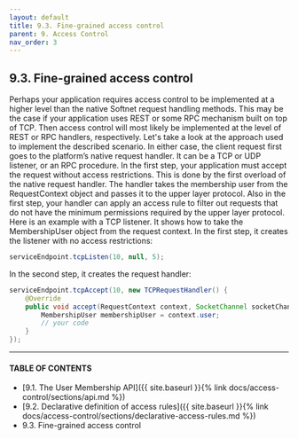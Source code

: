 ```yaml
---
layout: default
title: 9.3. Fine-grained access control
parent: 9. Access Control
nav_order: 3
---
```


## 9.3. Fine-grained access control

Perhaps your application requires access control to be implemented at a higher level than the native Softnet request handling methods. This may be the case if your application uses REST or some RPC mechanism built on top of TCP. Then access control will most likely be implemented at the level of REST or RPC handlers, respectively.
Let's take a look at the approach used to implement the described scenario. In either case, the client request first goes to the platform’s native request handler. It can be a TCP or UDP listener, or an RPC procedure. In the first step, your application must accept the request without access restrictions. This is done by the first overload of the native request handler. The handler takes the membership user from the <span class="datatype">RequestContext</span> object and passes it to the upper layer protocol.
Also in the first step, your handler can apply an access rule to filter out requests that do not have the minimum permissions required by the upper layer protocol.
Here is an example with a TCP listener. It shows how to take the <span class="datatype">MembershipUser</span> object from the request context. In the first step, it creates the listener with no access restrictions:
```java
serviceEndpoint.tcpListen(10, null, 5);
```
In the second step, it creates the request handler:
```java
serviceEndpoint.tcpAccept(10, new TCPRequestHandler() {
    @Override
    public void accept(RequestContext context, SocketChannel socketChannel, ConnectionMode mode) {
        MembershipUser membershipUser = context.user;
        // your code
    }
});
```

---
#### TABLE OF CONTENTS
* [9.1. The User Membership API]({{ site.baseurl }}{% link docs/access-control/sections/api.md %})
* [9.2. Declarative definition of access rules]({{ site.baseurl }}{% link docs/access-control/sections/declarative-access-rules.md %})
* 9.3. Fine-grained access control